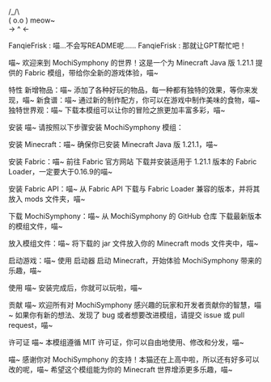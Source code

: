   /\_/\  
 ( o.o )  meow~  
 -> ^ <-   

FanqieFrisk : 喵…不会写README呢……
FanqieFrisk : 那就让GPT帮忙吧！

喵~ 欢迎来到 MochiSymphony 的世界！这是一个为 Minecraft Java 版 1.21.1 提供的 Fabric 模组，带给你全新的游戏体验，喵~

特性
新增物品：喵~ 添加了各种好玩的物品，每一种都有独特的效果，等你来发现，喵~
新食谱：喵~ 通过新的制作配方，你可以在游戏中制作美味的食物，喵~
独特世界观：喵~ 下载本模组可以让你的冒险之旅更加丰富多彩，喵~

安装
喵~ 请按照以下步骤安装 MochiSymphony 模组：

安装 Minecraft：喵~ 确保你已安装 Minecraft Java 版 1.21.1，喵~

安装 Fabric：喵~ 前往 Fabric 官方网站 下载并安装适用于 1.21.1 版本的 Fabric Loader，一定要大于0.16.9的喵~

安装 Fabric API：喵~ 从 Fabric API 下载与 Fabric Loader 兼容的版本，并将其放入 mods 文件夹，喵~

下载 MochiSymphony：喵~ 从 MochiSymphony 的 GitHub 仓库 下载最新版本的模组文件，喵~

放入模组文件：喵~ 将下载的 jar 文件放入你的 Minecraft mods 文件夹中，喵~

启动游戏：喵~ 使用 启动器 启动 Minecraft，开始体验 MochiSymphony 带来的乐趣，喵~

使用
喵~ 安装完成后，你就可以玩啦，喵~

贡献
喵~ 欢迎所有对 MochiSymphony 感兴趣的玩家和开发者贡献你的智慧，喵~ 如果你有新的想法、发现了 bug 或者想要改进模组，请提交 issue 或 pull request，喵~

许可证
喵~ 本模组遵循 MIT 许可证，你可以自由地使用、修改和分发，喵~

喵~ 感谢你对 MochiSymphony 的支持！本猫还在上高中啦，所以还有好多可以改的呢，喵~ 希望这个模组能为你的 Minecraft 世界增添更多乐趣，喵~
